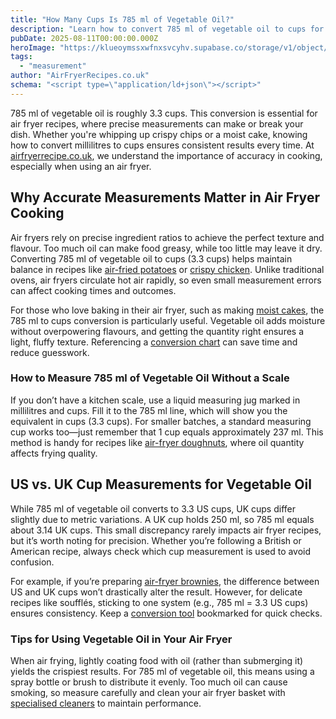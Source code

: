 ```yaml
---
title: "How Many Cups Is 785 ml of Vegetable Oil?"
description: "Learn how to convert 785 ml of vegetable oil to cups for perfect air fryer recipes. Get accurate measurements in seconds!"
pubDate: 2025-08-11T00:00:00.000Z
heroImage: "https://klueoymssxwfnxsvcyhv.supabase.co/storage/v1/object/public/md/how-many-cups-is-785-ml-of-vegetable-oil-7d0b134b.webp"
tags:
  - "measurement"
author: "AirFryerRecipes.co.uk"
schema: "<script type=\"application/ld+json\"></script>"
---
```


<p>785 ml of vegetable oil is roughly 3.3 cups. This conversion is essential for air fryer recipes, where precise measurements can make or break your dish. Whether you're whipping up crispy chips or a moist cake, knowing how to convert millilitres to cups ensures consistent results every time. At <a href=https://www.airfryerrecipe.co.uk>airfryerrecipe.co.uk</a>, we understand the importance of accuracy in cooking, especially when using an air fryer.</p>

<h2>Why Accurate Measurements Matter in Air Fryer Cooking</h2>  
<p>Air fryers rely on precise ingredient ratios to achieve the perfect texture and flavour. Too much oil can make food greasy, while too little may leave it dry. Converting 785 ml of vegetable oil to cups (3.3 cups) helps maintain balance in recipes like <a href=https://www.airfryerrecipe.co.uk/recipe-category/potatoes>air-fried potatoes</a> or <a href=https://www.airfryerrecipe.co.uk/recipe-category/chicken>crispy chicken</a>. Unlike traditional ovens, air fryers circulate hot air rapidly, so even small measurement errors can affect cooking times and outcomes.</p>  
<p>For those who love baking in their air fryer, such as making <a href=https://www.airfryerrecipe.co.uk/recipe-category/cakes>moist cakes</a>, the 785 ml to cups conversion is particularly useful. Vegetable oil adds moisture without overpowering flavours, and getting the quantity right ensures a light, fluffy texture. Referencing a <a href=https://www.airfryerrecipe.co.uk/air-fryer-conversion-chart>conversion chart</a> can save time and reduce guesswork.</p>  

<h3>How to Measure 785 ml of Vegetable Oil Without a Scale</h3>  
<p>If you don’t have a kitchen scale, use a liquid measuring jug marked in millilitres and cups. Fill it to the 785 ml line, which will show you the equivalent in cups (3.3 cups). For smaller batches, a standard measuring cup works too—just remember that 1 cup equals approximately 237 ml. This method is handy for recipes like <a href=https://www.airfryerrecipe.co.uk/recipes>air-fryer doughnuts</a>, where oil quantity affects frying quality.</p>  

<h2>US vs. UK Cup Measurements for Vegetable Oil</h2>  
<p>While 785 ml of vegetable oil converts to 3.3 US cups, UK cups differ slightly due to metric variations. A UK cup holds 250 ml, so 785 ml equals about 3.14 UK cups. This small discrepancy rarely impacts air fryer recipes, but it’s worth noting for precision. Whether you’re following a British or American recipe, always check which cup measurement is used to avoid confusion.</p>  
<p>For example, if you’re preparing <a href=https://www.airfryerrecipe.co.uk/recipe-category/dessert>air-fryer brownies</a>, the difference between US and UK cups won’t drastically alter the result. However, for delicate recipes like soufflés, sticking to one system (e.g., 785 ml = 3.3 US cups) ensures consistency. Keep a <a href=https://www.airfryerrecipe.co.uk/air-fryer-conversion-chart>conversion tool</a> bookmarked for quick checks.</p>  

<h3>Tips for Using Vegetable Oil in Your Air Fryer</h3>  
<p>When air frying, lightly coating food with oil (rather than submerging it) yields the crispiest results. For 785 ml of vegetable oil, this means using a spray bottle or brush to distribute it evenly. Too much oil can cause smoking, so measure carefully and clean your air fryer basket with <a href=https://www.airfryerrecipe.co.uk/air-fryer-cleaner>specialised cleaners</a> to maintain performance.</p>